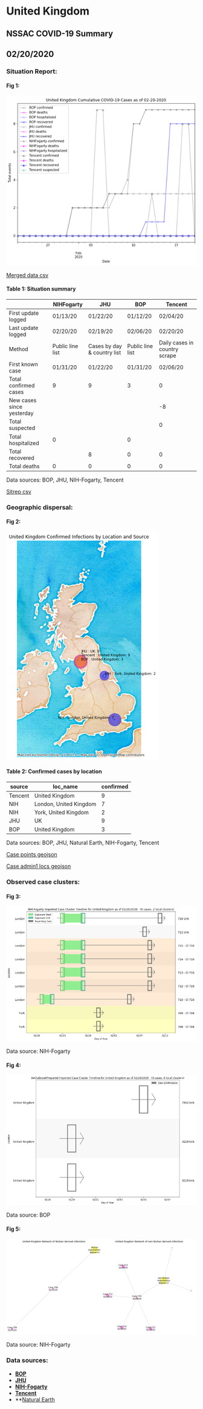 # United Kingdom
## NSSAC COVID-19 Summary
## 02/20/2020



### Situation Report:
#### Fig 1:
![United Kingdom cases](../merged_histories/United_Kingdom_merged_histories.png)

[Merged data csv](https://github.com/SchlittDataSci/SchlittDataSci.github.io/blob/master/data/tables/United_Kingdom_merged_daily.csv)

#### Table 1: Situation summary


|                           | NIHFogarty       | JHU                         | BOP              | Tencent                       |
|---------------------------|------------------|-----------------------------|------------------|-------------------------------|
| First update logged       | 01/13/20         | 01/22/20                    | 01/12/20         | 02/04/20                      |
| Last update logged        | 02/20/20         | 02/19/20                    | 02/06/20         | 02/20/20                      |
| Method                    | Public line list | Cases by day & country list | Public line list | Daily cases in country scrape |
| First known case          | 01/31/20         | 01/22/20                    | 01/31/20         | 02/06/20                      |
| Total confirmed cases     | 9                | 9                           | 3                | 0                             |
| New cases since yesterday |                  |                             |                  | -8                            |
| Total suspected           |                  |                             |                  | 0                             |
| Total hospitalized        | 0                |                             | 0                |                               |
| Total recovered           |                  | 8                           | 0                | 0                             |
| Total deaths              | 0                | 0                           | 0                | 0                             |

Data sources: BOP, JHU, NIH-Fogarty, Tencent


[Sitrep csv](https://github.com/SchlittDataSci/SchlittDataSci.github.io/blob/master/data/tables/United_Kingdom_sitrep.csv)

### Geographic dispersal:
#### Fig 2:
![United Kingdom mapped](../case_locs/United_Kingdom_case_locs.png)

#### Table 2: Confirmed cases by location


| source   | loc_name               |   confirmed |
|----------|------------------------|-------------|
| Tencent  | United Kingdom         |           9 |
| NIH      | London, United Kingdom |           7 |
| NIH      | York, United Kingdom   |           2 |
| JHU      | UK                     |           9 |
| BOP      | United Kingdom         |           3 |

Data sources: BOP, JHU, Natural Earth, NIH-Fogarty, Tencent


[Case points geojson](https://github.com/SchlittDataSci/SchlittDataSci.github.io/blob/master/data/shapes/United_Kingdom_case_locs.geojson)

[Case admin1 locs geojson](https://github.com/SchlittDataSci/SchlittDataSci.github.io/blob/master/data/shapes/United_Kingdom_admin1_locs.geojson)

### Observed case clusters:
#### Fig 3:
![United Kingdom cases](../cluster_analysis/United_Kingdom_imported_cases_NIHFogarty.png)



Data source: NIH-Fogarty


#### Fig 4:
![United Kingdom cases](../cluster_analysis/United_Kingdom_imported_cases_BOP.png)



Data source: BOP


#### Fig 5:
![United Kingdom network](../autochthonous_networks/United_Kingdom_network.png)



Data source: NIH-Fogarty


### Data sources:
* **[BOP](https://github.com/beoutbreakprepared/nCoV2019)**
* **[JHU](https://github.com/CSSEGISandData/COVID-19)** 
* **[NIH-Fogarty](https://docs.google.com/spreadsheets/d/1jS24DjSPVWa4iuxuD4OAXrE3QeI8c9BC1hSlqr-NMiU/edit#gid=1187587451)** 
* **[Tencent](https://news.qq.com/zt2020/page/feiyan.htm)**
* **[Natural Earth](https://www.naturalearthdata.com/forums/forum/natural-earth-map-data/cultural-vectors/admin-1-states-provinces-and-their-boundaries/)

<!-- Global site tag (gtag.js) - Google Analytics -->
<script async src="https://www.googletagmanager.com/gtag/js?id=UA-158816269-1"></script>
<script>
  window.dataLayer = window.dataLayer || [];
  function gtag(){dataLayer.push(arguments);}
  gtag('js', new Date());

  gtag('config', 'UA-158816269-1');
</script>